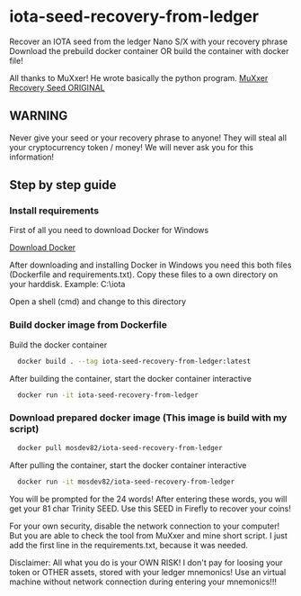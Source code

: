 # iota-seed-recovery-from-ledger 
Recover an IOTA seed from the ledger Nano S/X with your recovery phrase
Download the prebuild docker container OR build the container with docker file!

All thanks to MuXxer! He wrote basically the python program.
[MuXxer Recovery Seed ORIGINAL](https://github.com/muXxer/recover-iota-seed-from-ledger-mnemonics/)

## WARNING
Never give your seed or your recovery phrase to anyone! They will steal all your cryptocurrency token / money!
We will never ask you for this information!

## Step by step guide
### Install requirements

First of all you need to download Docker for Windows

[Download Docker](https://desktop.docker.com/win/stable/amd64/Docker%20Desktop%20Installer.exe?utm_source=docker&utm_medium=webreferral&utm_campaign=dd-smartbutton&utm_location=header)

After downloading and installing Docker in Windows you need this both files (Dockerfile and requirements.txt). Copy these files to a own directory on your harddisk.
Example: C:\iota

Open a shell (cmd) and change to this directory

### Build docker image from Dockerfile

Build the docker container
```sh
  docker build . --tag iota-seed-recovery-from-ledger:latest
```

After building the container, start the docker container interactive
```sh
  docker run -it iota-seed-recovery-from-ledger
```

### Download prepared docker image (This image is build with my script)

```sh
  docker pull mosdev82/iota-seed-recovery-from-ledger
```

After pulling the container, start the docker container interactive
```sh
  docker run -it mosdev82/iota-seed-recovery-from-ledger
```

You will be prompted for the 24 words! After entering these words, you will get your 81 char Trinity SEED.
Use this SEED in Firefly to recover your coins!

For your own security, disable the network connection to your computer! But you are able to check the tool from MuXxer and mine short script.
I just add the first line in the requirements.txt, because it was needed.

Disclaimer: All what you do is your OWN RISK! I don't pay for loosing your token or OTHER assets, stored with your ledger mnemonics!
Use an virtual machine without network connection during entering your mnemonics!!!

